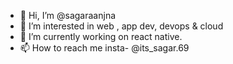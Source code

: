 - 👋 Hi, I’m @sagaraanjna
- 👀 I’m interested in web , app dev, devops & cloud
- 🌱 I’m currently working on react native.
- 📫 How to reach me insta- @its_sagar.69

<!---
sagaraanjna/sagaraanjna is a ✨ special ✨ repository because its `README.md` (this file) appears on your GitHub profile.
You can click the Preview link to take a look at your changes.
--->
